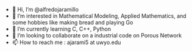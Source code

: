 - 👋 Hi, I’m @alfredojaramillo
- 👀 I’m interested in Mathematical Modeling, Applied Mathematics, and some hobbies like making bread and playing Go  
- 🌱 I’m currently learning C, C++, Python
- 💞️ I’m looking to collaborate on a industrial code on Porous Network
- 📫 How to reach me : ajarami5 at uwyo.edu

<!---
alfredojaramillo/alfredojaramillo is a ✨ special ✨ repository because its `README.md` (this file) appears on your GitHub profile.
You can click the Preview link to take a look at your changes.
--->

